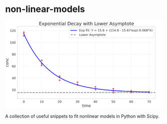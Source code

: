 # non-linear-models

![Fit Example](fit_example.png)


A collection of useful snippets to fit nonlinear models in Python with Scipy.
